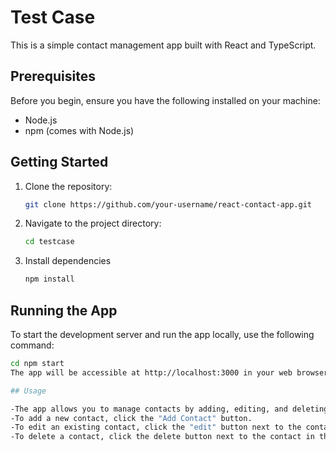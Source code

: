 # Test Case 

This is a simple contact management app built with React and TypeScript.

## Prerequisites

Before you begin, ensure you have the following installed on your machine:

- Node.js
- npm (comes with Node.js)

## Getting Started

1. Clone the repository:

   ```bash
   git clone https://github.com/your-username/react-contact-app.git

2. Navigate to the project directory:
   
   ```bash
   cd testcase
4. Install dependencies
   
   ```bash
   npm install
## Running the App
To start the development server and run the app locally, use the following command:

   ```bash
   cd npm start
The app will be accessible at http://localhost:3000 in your web browser.

## Usage

-The app allows you to manage contacts by adding, editing, and deleting them.
-To add a new contact, click the "Add Contact" button.
-To edit an existing contact, click the "edit" button next to the contact in the table.
-To delete a contact, click the delete button next to the contact in the table.
